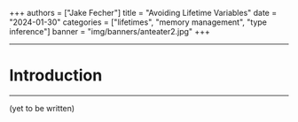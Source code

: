 +++
authors = ["Jake Fecher"]
title = "Avoiding Lifetime Variables"
date = "2024-01-30"
categories = ["lifetimes", "memory management", "type inference"]
banner = "img/banners/anteater2.jpg"
+++

---

# Introduction

---

(yet to be written)

